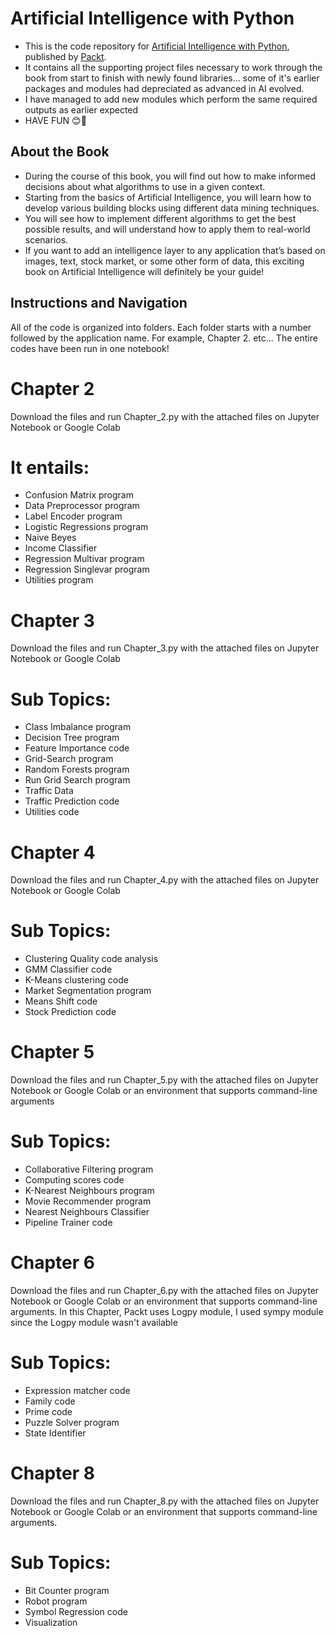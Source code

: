# Artificial Intelligence with Python
 - This is the code repository for [Artificial Intelligence with Python](https://www.packtpub.com/big-data-and-business-intelligence/artificial-intelligence-python?utm_source=github&utm_medium=repository&utm_campaign=9781786464392), published by [Packt](https://www.packtpub.com/?utm_source=github).
 - It contains all the supporting project files necessary to work through the book from start to finish with newly found libraries... some of it's earlier packages and modules had depreciated as advanced in AI evolved.
 - I have managed to add new modules which perform the same required outputs as earlier expected
 - HAVE FUN 😊🥳

## About the Book
 - During the course of this book, you will find out how to make informed decisions about what algorithms to use in a given context.
 - Starting from the basics of Artificial Intelligence, you will learn how to develop various building blocks using different data mining techniques.
 - You will see how to implement different algorithms to get the best possible results, and will understand how to apply them to real-world scenarios.
 - If you want to add an intelligence layer to any application that’s based on images, text, stock market, or some other form of data, this exciting book on Artificial Intelligence will definitely be your guide!

## Instructions and Navigation
All of the code is organized into folders. Each folder starts with a number followed by the application name. For example, Chapter 2. etc... The entire codes have been run in one notebook!

# Chapter 2
Download the files and run Chapter_2.py with the attached files on Jupyter Notebook or Google Colab
# It entails:
- Confusion Matrix program
- Data Preprocessor program
- Label Encoder program
- Logistic Regressions program
- Naive Beyes
- Income Classifier
- Regression Multivar program
- Regression Singlevar program
- Utilities program

# Chapter 3
Download the files and run Chapter_3.py with the attached files on Jupyter Notebook or Google Colab
# Sub Topics:
 - Class Imbalance program
 - Decision Tree program
 - Feature Importance code
 - Grid-Search program
 - Random Forests program
 - Run Grid Search program
 - Traffic Data
 - Traffic Prediction code
 - Utilities code

# Chapter 4
Download the files and run Chapter_4.py with the attached files on Jupyter Notebook or Google Colab
# Sub Topics:
 - Clustering Quality code analysis
 - GMM Classifier code
 - K-Means clustering code
 - Market Segmentation program
 - Means Shift code
 - Stock Prediction code

# Chapter 5
Download the files and run Chapter_5.py with the attached files on Jupyter Notebook or Google Colab or an environment that supports command-line arguments
# Sub Topics:
 - Collaborative Filtering program
 - Computing scores code
 - K-Nearest Neighbours program
 - Movie Recommender program
 - Nearest Neighbours Classifier
 - Pipeline Trainer code

# Chapter 6
Download the files and run Chapter_6.py with the attached files on Jupyter Notebook or Google Colab or an environment that supports command-line arguments.
In this Chapter, Packt uses Logpy module, I used sympy module since the Logpy module wasn't available
# Sub Topics:
 - Expression matcher code
 - Family code
 - Prime code
 - Puzzle Solver program
 - State Identifier


# Chapter 8
Download the files and run Chapter_8.py with the attached files on Jupyter Notebook or Google Colab or an environment that supports command-line arguments.
# Sub Topics:
 - Bit Counter program
 - Robot program
 - Symbol Regression code
 - Visualization
